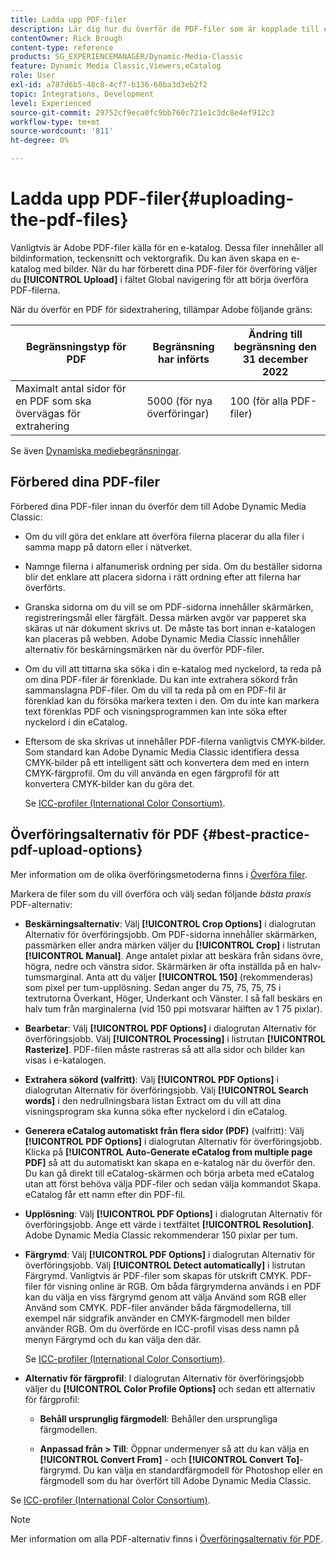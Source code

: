 ```yaml
---
title: Ladda upp PDF-filer
description: Lär dig hur du överför de PDF-filer som är kopplade till en e-katalog i Adobe Dynamic Media Classic.
contentOwner: Rick Brough
content-type: reference
products: SG_EXPERIENCEMANAGER/Dynamic-Media-Classic
feature: Dynamic Media Classic,Viewers,eCatalog
role: User
exl-id: a787d6b5-48c8-4cf7-b136-60ba3d3eb2f2
topic: Integrations, Development
level: Experienced
source-git-commit: 29752cf9eca0fc9bb760c721e1c3dc8e4ef912c3
workflow-type: tm+mt
source-wordcount: '811'
ht-degree: 0%

---
```


# Ladda upp PDF-filer{#uploading-the-pdf-files}

Vanligtvis är Adobe PDF-filer källa för en e-katalog. Dessa filer innehåller all bildinformation, teckensnitt och vektorgrafik. Du kan även skapa en e-katalog med bilder. När du har förberett dina PDF-filer för överföring väljer du **[!UICONTROL Upload]** i fältet Global navigering för att börja överföra PDF-filerna.

När du överför en PDF för sidextrahering, tillämpar Adobe följande gräns:

| Begränsningstyp för PDF | Begränsning har införts | Ändring till begränsning den 31 december 2022 |
| --- | --- | --- |
| Maximalt antal sidor för en PDF som ska övervägas för extrahering | 5000 (för nya överföringar) | 100 (för alla PDF-filer) |

Se även [Dynamiska mediebegränsningar](/help/using/limitations.md).

## Förbered dina PDF-filer

Förbered dina PDF-filer innan du överför dem till Adobe Dynamic Media Classic:

* Om du vill göra det enklare att överföra filerna placerar du alla filer i samma mapp på datorn eller i nätverket.
* Namnge filerna i alfanumerisk ordning per sida. Om du beställer sidorna blir det enklare att placera sidorna i rätt ordning efter att filerna har överförts.
* Granska sidorna om du vill se om PDF-sidorna innehåller skärmärken, registreringsmål eller färgfält. Dessa märken avgör var papperet ska skäras ut när dokument skrivs ut. De måste tas bort innan e-katalogen kan placeras på webben. Adobe Dynamic Media Classic innehåller alternativ för beskärningsmärken när du överför PDF-filer.
* Om du vill att tittarna ska söka i din e-katalog med nyckelord, ta reda på om dina PDF-filer är förenklade. Du kan inte extrahera sökord från sammanslagna PDF-filer. Om du vill ta reda på om en PDF-fil är förenklad kan du försöka markera texten i den. Om du inte kan markera text förenklas PDF och visningsprogrammen kan inte söka efter nyckelord i din eCatalog.
* Eftersom de ska skrivas ut innehåller PDF-filerna vanligtvis CMYK-bilder. Som standard kan Adobe Dynamic Media Classic identifiera dessa CMYK-bilder på ett intelligent sätt och konvertera dem med en intern CMYK-färgprofil. Om du vill använda en egen färgprofil för att konvertera CMYK-bilder kan du göra det.

  Se [ICC-profiler (International Color Consortium)](icc-profiles.md#icc_profiles).

## Överföringsalternativ för PDF {#best-practice-pdf-upload-options}

Mer information om de olika överföringsmetoderna finns i [Överföra filer](uploading-files.md#uploading_your_files).

Markera de filer som du vill överföra och välj sedan följande *bästa praxis* PDF-alternativ:

* **Beskärningsalternativ**: Välj **[!UICONTROL Crop Options]** i dialogrutan Alternativ för överföringsjobb. Om PDF-sidorna innehåller skärmärken, passmärken eller andra märken väljer du **[!UICONTROL Crop]** i listrutan **[!UICONTROL Manual]**. Ange antalet pixlar att beskära från sidans övre, högra, nedre och vänstra sidor. Skärmärken är ofta inställda på en halv-tumsmarginal. Anta att du väljer **[!UICONTROL 150]** (rekommenderas) som pixel per tum-upplösning. Sedan anger du 75, 75, 75, 75 i textrutorna Överkant, Höger, Underkant och Vänster. I så fall beskärs en halv tum från marginalerna (vid 150 ppi motsvarar hälften av 1 75 pixlar).

* **Bearbetar**: Välj **[!UICONTROL PDF Options]** i dialogrutan Alternativ för överföringsjobb. Välj **[!UICONTROL Processing]** i listrutan **[!UICONTROL Rasterize]**. PDF-filen måste rastreras så att alla sidor och bilder kan visas i e-katalogen.

* **Extrahera sökord (valfritt)**: Välj **[!UICONTROL PDF Options]** i dialogrutan Alternativ för överföringsjobb. Välj **[!UICONTROL Search words]** i den nedrullningsbara listan Extract om du vill att dina visningsprogram ska kunna söka efter nyckelord i din eCatalog.

* **Generera eCatalog automatiskt från flera sidor (PDF)** (valfritt): Välj **[!UICONTROL PDF Options]** i dialogrutan Alternativ för överföringsjobb. Klicka på **[!UICONTROL Auto-Generate eCatalog from multiple page PDF]** så att du automatiskt kan skapa en e-katalog när du överför den. Du kan gå direkt till eCatalog-skärmen och börja arbeta med eCatalog utan att först behöva välja PDF-filer och sedan välja kommandot Skapa. eCatalog får ett namn efter din PDF-fil.

* **Upplösning**: Välj **[!UICONTROL PDF Options]** i dialogrutan Alternativ för överföringsjobb. Ange ett värde i textfältet **[!UICONTROL Resolution]**. Adobe Dynamic Media Classic rekommenderar 150 pixlar per tum.

* **Färgrymd**: Välj **[!UICONTROL PDF Options]** i dialogrutan Alternativ för överföringsjobb. Välj **[!UICONTROL Detect automatically]** i listrutan Färgrymd. Vanligtvis är PDF-filer som skapas för utskrift CMYK. PDF-filer för visning online är RGB. Om båda färgrymderna används i en PDF kan du välja en viss färgrymd genom att välja Använd som RGB eller Använd som CMYK. PDF-filer använder båda färgmodellerna, till exempel när sidgrafik använder en CMYK-färgmodell men bilder använder RGB. Om du överförde en ICC-profil visas dess namn på menyn Färgrymd och du kan välja den där.

  Se [ICC-profiler (International Color Consortium)](/help/using/icc-profiles.md).

* **Alternativ för färgprofil**: I dialogrutan Alternativ för överföringsjobb väljer du **[!UICONTROL Color Profile Options]** och sedan ett alternativ för färgprofil:

   * **Behåll ursprunglig färgmodell**: Behåller den ursprungliga färgmodellen.

   * **Anpassad från > Till**: Öppnar undermenyer så att du kan välja en **[!UICONTROL Convert From]** - och **[!UICONTROL Convert To]**-färgrymd. Du kan välja en standardfärgmodell för Photoshop eller en färgmodell som du har överfört till Adobe Dynamic Media Classic.

<!-- * **Convert To SRGB**: Converts to SRGB (Standard Red Green Blue). SRGB is the recommended color space for displaying images on Web pages. -->

Se [ICC-profiler (International Color Consortium)](icc-profiles.md#icc_profiles).

>[!NOTE]
>
>Mer information om alla PDF-alternativ finns i [Överföringsalternativ för PDF](pdfs.md#pdf_upload_options).

